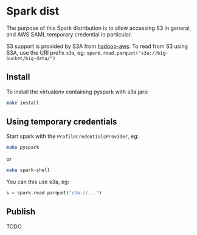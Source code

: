 # Spark dist

The purpose of this Spark distribution is to allow accessing S3 in general, and AWS SAML temporary credential in particular.

S3 support is provided by S3A from [hadoop-aws](https://hadoop.apache.org/docs/r3.1.0/hadoop-aws/tools/hadoop-aws/index.html).
To read from S3 using S3A, use the URI prefix `s3a`, eg: ```spark.read.parquet("s3a://big-bucket/big-data/")```

## Install

To install the virtualenv containing pyspark with s3a jars:
```bash
make install
```

## Using temporary credentials
 
Start spark with the `ProfileCredentialsProvider`, eg:
```bash
make pyspark
```
or
```bash
make spark-shell
```
You can this use s3a, eg:
```python
s = spark.read.parquet("s3a://...")
```

## Publish

TODO

